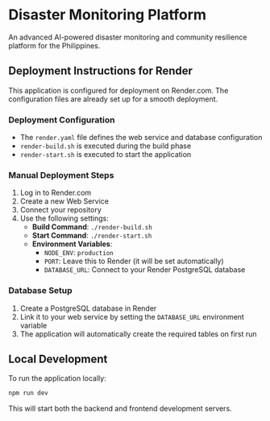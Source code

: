 # Disaster Monitoring Platform

An advanced AI-powered disaster monitoring and community resilience platform for the Philippines.

## Deployment Instructions for Render

This application is configured for deployment on Render.com. The configuration files are already set up for a smooth deployment.

### Deployment Configuration

- The `render.yaml` file defines the web service and database configuration
- `render-build.sh` is executed during the build phase
- `render-start.sh` is executed to start the application

### Manual Deployment Steps

1. Log in to Render.com
2. Create a new Web Service
3. Connect your repository
4. Use the following settings:
   - **Build Command**: `./render-build.sh`
   - **Start Command**: `./render-start.sh`
   - **Environment Variables**:
     - `NODE_ENV`: `production`
     - `PORT`: Leave this to Render (it will be set automatically)
     - `DATABASE_URL`: Connect to your Render PostgreSQL database

### Database Setup

1. Create a PostgreSQL database in Render
2. Link it to your web service by setting the `DATABASE_URL` environment variable
3. The application will automatically create the required tables on first run

## Local Development

To run the application locally:

```bash
npm run dev
```

This will start both the backend and frontend development servers.